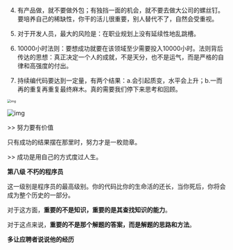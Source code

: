 
4. 有产品做，就不要做外包；有独挡一面的机会，就不要去做大公司的螺丝钉。要培养自己的稀缺性，你干的活儿很重要，别人替代不了，自然会受重视。

5. 对于开发人员，最大的风险是：在职业规划上没有延续性地乱跳槽。


6. 10000小时法则：要想成功就要在该领域至少需要投入10000小时。法则背后传达的思想：真正决定一个人的成就，不是天分，也不是运气，而是严格的自律和高强度的付出。


7. 持续编代码要达到一定量，有两个结果：a.会引起质变，水平会上升；b.一而再的重复再重复最终麻木。真的需要我们停下来思考和回顾。

<img src="https://img2.doubanio.com/view/thing_review/l/public/p1078431.jpg" alt="img" style="zoom: 50%;" />

![img](https://img2.doubanio.com/view/thing_review/l/public/p1078432.jpg)



\>> 努力要有价值

只有成功的结果摆在那里时，努力才是一枚勋章。

\>> 成功是用自己的方式度过人生。



**第八级 不朽的程序员**

这一级别是程序员的最高级别。你的代码比你的生命活的还长，当你死后，你将会成为整个历史的一部分。

对于这方面，**重要的不是知识，重要的是其查找知识的能力**。

对于这点来说，**重要的不是那个解题的答案，而是解题的思路和方法**。

**多让应聘者说说他的经历**

